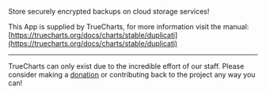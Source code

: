 Store securely encrypted backups on cloud storage services!

This App is supplied by TrueCharts, for more information visit the manual: [https://truecharts.org/docs/charts/stable/duplicati](https://truecharts.org/docs/charts/stable/duplicati)

---

TrueCharts can only exist due to the incredible effort of our staff.
Please consider making a [donation](https://truecharts.org/docs/about/sponsor) or contributing back to the project any way you can!
